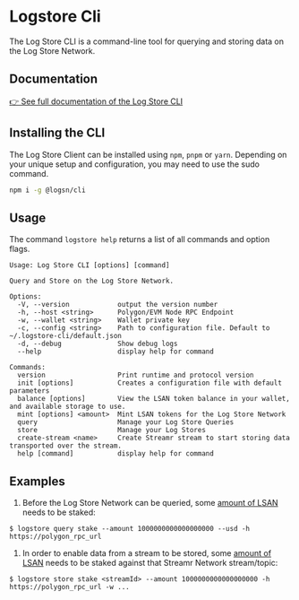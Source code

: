 # Logstore Cli

The Log Store CLI is a command-line tool for querying and storing data on the Log Store Network.

## Documentation

[👉 See full documentation of the Log Store CLI](https://docs.logstore.usher.so/network/cli/getting-started)

## Installing the CLI

The Log Store Client can be installed using `npm`, `pnpm` or `yarn`.
Depending on your unique setup and configuration, you may need to use the sudo command.

```bash
npm i -g @logsn/cli
```

## Usage

The command `logstore help` returns a list of all commands and option flags.

```shel
Usage: Log Store CLI [options] [command]

Query and Store on the Log Store Network.

Options:
  -V, --version            output the version number
  -h, --host <string>      Polygon/EVM Node RPC Endpoint
  -w, --wallet <string>    Wallet private key
  -c, --config <string>    Path to configuration file. Default to ~/.logstore-cli/default.json
  -d, --debug              Show debug logs
  --help                   display help for command

Commands:
  version                  Print runtime and protocol version
  init [options]           Creates a configuration file with default parameters
  balance [options]        View the LSAN token balance in your wallet, and available storage to use.
  mint [options] <amount>  Mint LSAN tokens for the Log Store Network
  query                    Manage your Log Store Queries
  store                    Manage your Log Stores
  create-stream <name>     Create Streamr stream to start storing data transported over the stream.
  help [command]           display help for command
```

## Examples

1. Before the Log Store Network can be queried, some [amount of LSAN](https://docs.logstore.usher.so/network/cli/mint-lsan) needs to be staked:

```
$ logstore query stake --amount 1000000000000000000 --usd -h https://polygon_rpc_url

```

1. In order to enable data from a stream to be stored, some [amount of LSAN](https://docs.logstore.usher.so/network/cli/mint-lsan) needs to be staked against that Streamr Network stream/topic:

```
$ logstore store stake <streamId> --amount 1000000000000000000 -h https://polygon_rpc_url -w ...

```
